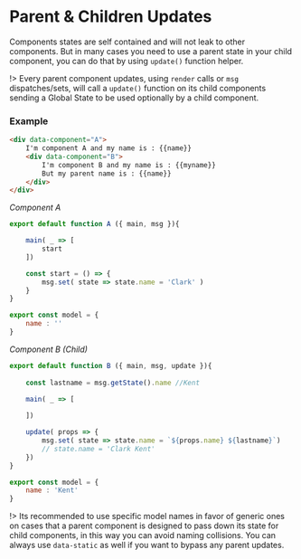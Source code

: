 
# Parent & Children Updates

Components states are self contained and will not leak to other components. But in many cases you need to use a parent state in your child component, you can do that by using `update()` function helper.

!> Every parent component updates, using `render` calls or `msg` dispatches/sets, will call a `update()` function on its child components sending a Global State to be used optionally by a child component.

### Example

```html
<div data-component="A">
    I'm component A and my name is : {{name}}
    <div data-component="B">
        I'm component B and my name is : {{myname}}
        But my parent name is : {{name}}
    </div>
</div>
```

*Component A*

```js 
export default function A ({ main, msg }){

    main( _ => [
        start
    ])

    const start = () => {
        msg.set( state => state.name = 'Clark' )
    }
}

export const model = {
    name : ''
}

```

*Component B (Child)*

```js 
export default function B ({ main, msg, update }){
    
    const lastname = msg.getState().name //Kent
    
    main( _ => [

    ])

    update( props => {
        msg.set( state => state.name = `${props.name} ${lastname}`)
        // state.name = 'Clark Kent'
    })
}

export const model = {
    name : 'Kent'
}

```


!> Its recommended to use specific model names in favor of generic ones on cases that a parent component is designed to pass down its state for child components, in this way you can avoid naming collisions. You can always use `data-static` as well if you want to bypass any parent updates.